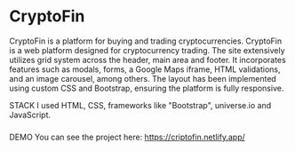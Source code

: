 # CryptoFin
CryptoFin is a platform for buying and trading cryptocurrencies.
CryptoFin is a web platform designed for cryptocurrency trading. The site extensively utilizes grid system across the header, main area and footer. It incorporates features such as modals, forms, a Google Maps iframe, HTML validations, and an image carousel, among others. The layout has been implemented using custom CSS and Bootstrap, ensuring the platform is fully responsive.


STACK
I used HTML, CSS, frameworks like "Bootstrap", universe.io and JavaScript.

###
DEMO
You can see the project here: https://criptofin.netlify.app/

###
